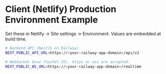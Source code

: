 # Client (Netlify) Production Environment Example

Set these in Netlify → Site settings → Environment. Values are embedded at build time.

```bash
# Backend API (NestJS on Railway)
NEXT_PUBLIC_API_URL=https://<your-railway-app-domain>/api/v1

# WebSocket base (Socket.IO). https or wss are accepted.
NEXT_PUBLIC_WS_URL=https://<your-railway-app-domain>/realtime
```
